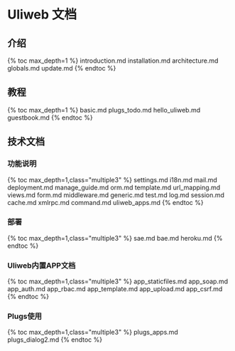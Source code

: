 # Uliweb 文档

## 介绍

{% toc max_depth=1 %}
introduction.md
installation.md
architecture.md
globals.md
update.md
{% endtoc %}

## 教程

{% toc max_depth=1 %}
basic.md
plugs_todo.md
hello_uliweb.md
guestbook.md
{% endtoc %}

## 技术文档

### 功能说明

{% toc max_depth=1,class="multiple3" %}
settings.md
i18n.md
mail.md
deployment.md
manage_guide.md
orm.md
template.md
url_mapping.md
views.md
form.md
middleware.md
generic.md
test.md
log.md
session.md
cache.md
xmlrpc.md
command.md
uliweb_apps.md
{% endtoc %}

### 部署

{% toc max_depth=1,class="multiple3" %}
sae.md
bae.md
heroku.md
{% endtoc %}

### Uliweb内置APP文档

{% toc max_depth=1,class="multiple3" %}
app_staticfiles.md
app_soap.md
app_auth.md
app_rbac.md
app_template.md
app_upload.md
app_csrf.md
{% endtoc %}

### Plugs使用

{% toc max_depth=1,class="multiple3" %}
plugs_apps.md
plugs_dialog2.md
{% endtoc %}

